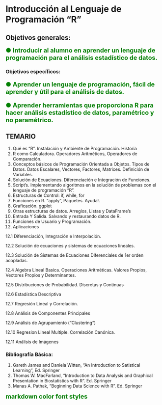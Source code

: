 
# Introducción al Lenguaje de Programación “R”

## Objetivos generales:

<span style="color:green;font-weight:700;font-size:20px">
● Introducir al alumno en aprender un lenguaje de programación para el análisis estadístico de datos.
</span>

### Objetivos específicos: 

<span style="color:green;font-weight:700;font-size:20px">
    
● Aprender un lenguaje de programación, fácil de aprender y útil para el análisis de datos.

● Aprender herramientas que proporciona R para hacer análisis estadístico de datos, paramétrico y no paramétrico.

</span>

## TEMARIO

1. Qué es “R”. Instalación y Ambiente de Programación. Historia
2. R como Calculadora. Operadores Aritméticos, Operadores de Comparación.
3. Conceptos básicos de Programación Orientada a Objetos. Tipos de Datos. Datos Escalares, Vectores, Factores, Matrices. Definición de 
Variables.
4. Solución de Ecuaciones. Diferenciación e Integración de Funciones.
5. Script’s. Implementando algoritmos en la solución de problemas con el lenguaje de programación “R”.
6. Estructuras de Control: if, while, for
7. Funciones en R. “apply”, Paquetes. Ayuda!.
8. Graficación. ggplot
9. Otras estructuras de datos. Arreglos, Listas y DataFrame’s
10. Entrada Y Salida. Salvando y restaurando datos de R.
11. Funciones de Usuario y Programación.
12. Aplicaciones

12.1 Diferenciación, Integración e Interpolación.

12.2 Solución de ecuaciones y sistemas de ecuaciones lineales.

12.3 Solución de Sistemas de Ecuaciones Diferenciales de 1er orden acopladas.

12.4 Algebra Lineal Basica. Operaciones Aritméticas. Valores Propios, Vectores Propios y Determinantes.

12.5 Distribuciones de Probabilidad. Discretas y Continuas

12.6 Estadística Descriptiva

12.7 Regresión Lineal y Correlación.

12.8 Análisis de Componentes Principales

12.9 Análisis de Agrupamiento (“Clustering”)

12.10 Regresion Lineal Multiple. Correlación Canónica.

12.11 Análisis de Imágenes

### Bibliografía Básica:

1. Gareth James and Daniela Witten, “An Introduction to Satistical Learning”, Ed. Springer
2. Thomas W. MacFarland, “Introduction to Data Analysis and Graphical Presentation in Biostatistics with R”. Ed. Springer
3. Manas A. Pathak, “Beginning Data Science with R”. Ed. Springer

<span style="color:green;font-weight:700;font-size:20px">
    markdown color font styles
</span>



